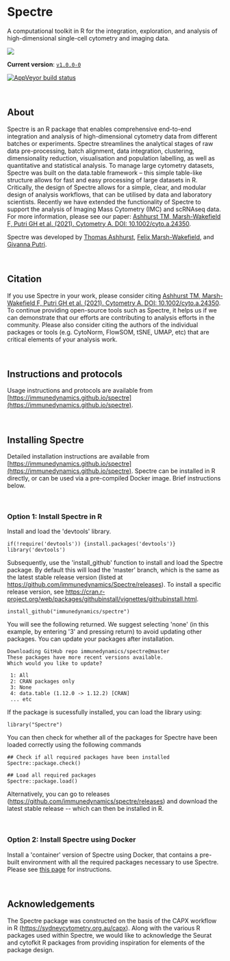 # Spectre

A computational toolkit in R for the integration, exploration, and analysis of high-dimensional single-cell cytometry and imaging data.

<img src="https://raw.githubusercontent.com/tomashhurst/tomashhurst.github.io/master/images/Spectre.png">

**Current version**: [`v1.0.0-0`](https://github.com/ImmuneDynamics/Spectre/releases)

[![AppVeyor build status](https://ci.appveyor.com/api/projects/status/akhvb8wub6d6xhtd?svg=true)](https://ci.appveyor.com/project/tomashhurst/spectre)

<br/>

## About

<!--<img src="https://github.com/ImmuneDynamics/Spectre/blob/master/image/Spectre.png?raw=true" alt="logo" width="250" align="right"/>-->

Spectre is an R package that enables comprehensive end-to-end integration and analysis of high-dimensional cytometry data from different batches or experiments. Spectre streamlines the analytical stages of raw data pre-processing, batch alignment, data integration, clustering, dimensionality reduction, visualisation and population labelling, as well as quantitative and statistical analysis. To manage large cytometry datasets, Spectre was built on the data.table framework – this simple table-like structure allows for fast and easy processing of large datasets in R. Critically, the design of Spectre allows for a simple, clear, and modular design of analysis workflows, that can be utilised by data and laboratory scientists. Recently we have extended the functionality of Spectre to support the analysis of Imaging Mass Cytometry (IMC) and scRNAseq data. For more information, please see our paper: [Ashhurst TM, Marsh-Wakefield F, Putri GH et al. (2021). Cytometry A. DOI: 10.1002/cyto.a.24350](https://doi.org/10.1002/cyto.a.24350).

Spectre was developed by [Thomas Ashhurst](https://immunedynamics.github.io/thomas-ashhurst/), [Felix Marsh-Wakefield](https://immunedynamics.github.io/felix-marsh-wakefield/), and [Givanna Putri](https://immunedynamics.github.io/givanna-putri/).

<br/>

## Citation
If you use Spectre in your work, please consider citing [Ashhurst TM, Marsh-Wakefield F, Putri GH et al. (2021). Cytometry A. DOI: 10.1002/cyto.a.24350](https://doi.org/10.1002/cyto.a.24350). To continue providing open-source tools such as Spectre, it helps us if we can demonstrate that our efforts are contributing to analysis efforts in the community. Please also consider citing the authors of the individual packages or tools (e.g. CytoNorm, FlowSOM, tSNE, UMAP, etc) that are critical elements of your analysis work.

<br/>

## Instructions and protocols
Usage instructions and protocols are available from [https://immunedynamics.github.io/spectre](https://immunedynamics.github.io/spectre).

<br/>

## Installing Spectre

Detailed installation instructions are available from [https://immunedynamics.github.io/spectre](https://immunedynamics.github.io/spectre). Spectre can be installed in R directly, or can be used via a pre-compiled Docker image. Brief instructions below.

<br/>

### Option 1: Install Spectre in R

Install and load the 'devtools' library.

```     
if(!require('devtools')) {install.packages('devtools')}
library('devtools')
```

Subsequently, use the 'install_github' function to install and load the Spectre package. By default this will load the 'master' branch, which is the same as the latest stable release version (listed at https://github.com/immunedynamics/Spectre/releases). To install a specific release version, see https://cran.r-project.org/web/packages/githubinstall/vignettes/githubinstall.html.

```
install_github("immunedynamics/spectre")
```

You will see the following returned. We suggest selecting 'none' (in this example, by entering '3' and pressing return) to avoid updating other packages. You can update your packages after installation.
```
Downloading GitHub repo immunedynamics/spectre@master
These packages have more recent versions available.
Which would you like to update?

 1: All                                 
 2: CRAN packages only                  
 3: None                                
 4: data.table (1.12.0 -> 1.12.2) [CRAN]
 ... etc
 ```

If the package is sucessfully installed, you can load the library using:
```
library("Spectre")
```

You can then check for whether all of the packages for Spectre have been loaded correctly using the following commands
```
## Check if all required packages have been installed
Spectre::package.check()
 
## Load all required packages
Spectre::package.load()
```

Alternatively, you can go to releases (https://github.com/immunedynamics/spectre/releases) and download the latest stable release -- which can then be installed in R.

<br/>

### Option 2: Install Spectre using Docker

Install a 'container' version of Spectre using Docker, that contains a pre-built environment with all the required packages necessary to use Spectre. Please see [this page](https://wiki.centenary.org.au/display/SPECTRE/Install+from+Docker) for instructions.

<br/>

## Acknowledgements
The Spectre package was constructed on the basis of the CAPX workflow in R (https://sydneycytometry.org.au/capx). Along with the various R packages used within Spectre, we would like to acknowledge the Seurat and cytofkit R packages from providing inspiration for elements of the package design.
